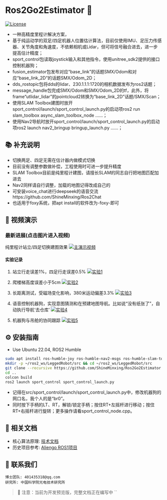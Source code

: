 # Ros2Go2Estimator 🦾
[![License](https://img.shields.io/badge/License-MIT-blue.svg)](LICENSE)

- 一种高精度里程计解决方案，
- 基于纯运动学的双足/四足机器人位置估计算法，目前仅使用IMU、足压力传感器、关节角度和角速度，不依赖相机或Lidar，但可将信号融合进去，进一步提高估计精度；
- sport_control包读取joystick输入和其他指令，使用unitree_sdk2提供的接口控制机器狗；
- fusion_estimator包发布对应“base_link”的话题SMX/Odom和对应“base_link_2D”的话题SMX/Odom_2D；
- dds_rostopic包将dds的lidar、230.1.1.1:1720的相机数据发布为ros2话题；
- message_handle包完成SMX/Odom和SMX/Odom_2D的tf，此外，将frame“utlidar_lidar”的pointcloud2转换为“base_link_2D”话题/SMX/Scan；
- 使用SLAM Toolbox建图时放开sport_control/launch/sport_control_launch.py的启动项ros2 run slam_toolbox async_slam_toolbox_node ......；
- 使用Nav2导航时放开sport_control/launch/sport_control_launch.py的启动项ros2 launch nav2_bringup bringup_launch.py ......；

## 📚 补充说明
- 切换两足、四足无需在估计器内做模式切换
- 目前没有调整参数做补偿，工程使用时可进一步提升精度
- SLAM Toolbox目前是纯里程计建图，请擅长SLAM的同志自行把地图匹配加进去
- Nav2同样请自行调整，加载的地图记得改成自己的
- 可安装voice_chat进行deepseek的语音交流https://github.com/ShineMinxing/Ros2Chat
- 也适用于foxy系统，把apt install的软件改为-foxy-即可

## 🎥 视频演示
### 最新进展(点击图片进入视频)
纯里程计站立/四足切换建图效果
[![主演示视频](https://i1.hdslb.com/bfs/archive/4f60453cb37ce5e4f593f03084dbecd0fdddc27e.jpg)](https://www.bilibili.com/video/BV1UtQfYJExu)

#### 实验记录
1. 站立行走误差1%，四足行走误差0.5%
[![实验1](https://i1.hdslb.com/bfs/archive/10e501bc7a93c77c1c3f41f163526b630b0afa3f.jpg)](https://www.bilibili.com/video/BV18Q9JYEEdn/)

2. 爬楼梯高度误差小于5cm
[![实验2](https://i0.hdslb.com/bfs/archive/c469a3dd37522f6b7dcdbdbb2c135be599eefa7b.jpg)](https://www.bilibili.com/video/BV1VV9ZYZEcH/)

3. 长距离测试，受磁场变化影响，380米运动偏差3.3%
[![实验3](https://i0.hdslb.com/bfs/archive/481731d2db755bbe087f44aeb3f48db29c159ada.jpg)](https://www.bilibili.com/video/BV1BhRAYDEsV/)

4. 语音控制机器狗，实现意图猜测和在预建地图导航。比如说“没有纸张了”，自动执行导航‘去仓库’
[![实验4](https://i2.hdslb.com/bfs/archive/5b95c6eda3b6c9c8e0ba4124c1af9f3da10f39d2.jpg)](https://www.bilibili.com/video/BV1HCQBYUEvk/)

5. 机器狗与吊舱的协同跟踪
[![实验5](https://i1.hdslb.com/bfs/archive/ea4fd7cd595daac01dbb29cf61e7a88b63bae25e.jpg)](https://www.bilibili.com/video/BV1XZjcznEC8/)

## ⚙️ 安装指南

- Use Ubuntu 22.04, ROS2 Humble
```bash
sudo apt install ros-humble-joy ros-humble-nav2-msgs ros-humble-slam-toolbox ros-humble-nav2-bringup python3-pip libopencv-dev ros-humble-cv-bridge
mkdir -p ~/ros2_ws/LeggedRobot/src && cd ~/ros2_ws/LeggedRobot/src
git clone --recursive https://github.com/ShineMinxing/Ros2Go2Estimator.git
cd ..
colcon build
ros2 launch sport_control sport_control_launch.py
```
- 记得在src/sport_control/launch/sport_control_launch.py中，修改机器狗的网口名，我个人的是“br0”。
- 同时按下手柄的LT、RT，解锁/锁定手柄；按住RT+左摇杆进行移动；按住RT+右摇杆进行旋转；更多操作请看sport_control_node.cpp。

## 📄 相关文档
- 核心算法原理: [技术文档](https://www.notion.so/Ros2Go2-1e3a3ea29e778044a4c9c35df4c27b22)
- 历史项目参考: [Aliengo ROS1项目](https://github.com/ShineMinxing/FusionEstimation.git)

## 📧 联系我们
``` 
博士团队: 401435318@qq.com  
研究所: 中国科学院光电技术研究所
```

> 📌 注意：当前为开发预览版，完整文档正在编写中
``
